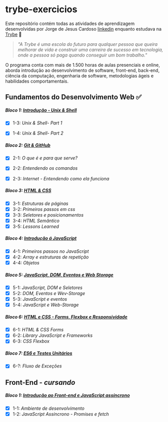 # trybe-exercicios


Este repositório contém todas as atividades de aprendizagem desenvolvidas por Jorge de Jesus Cardoso [linkedin](https://www.linkedin.com/in/jorgejesuscardoso) enquanto estudava na [Trybe](https://www.betrybe.com/) 🚀


> _"A Trybe é uma escola do futuro para qualquer pessoa que queira melhorar de vida e construir uma carreira de sucesso em tecnologia, onde a pessoa só paga quando conseguir um bom trabalho."_


O programa conta com mais de 1.500 horas de aulas presenciais e online, aborda introdução ao desenvolvimento de software, front-end, back-end, ciência da computação, engenharia de software, metodologias ágeis e habilidades comportamentais.

## Fundamentos do Desenvolvimento Web ✅

##### Bloco 1: [Introdução - Unix & Shell](https://github.com/jorgejesuscardoso/trybe-exercicios/tree/main/fundamentos/secao-01-unix-shell-e-git)


- [x] 1-3: _Unix & Shell- Part 1_

- [x] 1-4: _Unix & Shell- Part 2_


##### Bloco 2: [Git & GitHub](https://github.com/jorgejesuscardoso/trybe-exercicios/tree/main/fundamentos/secao-02-introducao-a-html-e-css)


- [x] 2-1: _O que é e para que serve?_

- [x] 2-2: _Entendendo os comandos_

- [x] 2-3: _Internet - Entendendo como ela funciona_


##### Bloco 3: [HTML & CSS](https://github.com/jorgejesuscardoso/trybe-exercicios/tree/main/fundamentos/secao-02-introducao-a-html-e-css/dia-01-html-e-css-estruturas-de-pagina)
 

 - [x] 3-1: _Estruturas de páginas_
 - [x] 3-2: _Primeiros passos em css_
 - [x] 3-3: _Seletores e posicionamentos_
 - [x] 3-4: _HTML Semântico_
 - [x] 3-5: _Lessons Learned_

##### Bloco 4: [Introdução á JavaScript](https://github.com/jorgejesuscardoso/trybe-exercicios/tree/main/01-fundamentos/1%C2%BA%20-Periodo-fundamentos/secao-03-introducao-a-JavaScript)
- [x] 4-1: _Primeiros passos no JavaScript_
- [x] 4-2: _Array e estruturas de repetição_
- [x] 4-4: _Objetos_

##### Bloco 5: [JavaScript, DOM, Eventos e Web Storage](https://github.com/jorgejesuscardoso/trybe-exercicios/tree/main/01-fundamentos/1%C2%BA%20-Periodo-fundamentos/secao-04-JavaScript-DOM-Eventos-e-Web-Storage)
- [x] 5-1: _JavaScript, DOM e Seletores_
- [x] 5-2: _DOM, Eventos e Wev-Storage_
- [x] 5-3: _JavaScript e eventos_
- [x] 5-4: _JavaScript e Web-Storage_

 ##### Bloco 6: [HTML e CSS - Forms, Flexbox e Responsividade](https://github.com/jorgejesuscardoso/trybe-exercicios/tree/main/01-fundamentos/2%C2%BA-Periodo-fundamentos)
 - [x] 6-1: _HTML & CSS Forms_
 - [x] 6-2: _Library JavaScript e Frameworks_
 - [x] 6-3: _CSS Flexbox_ 

##### Bloco 7: [ES6 e Testes Unitários](https://github.com/jorgejesuscardoso/trybe-exercicios/tree/main/01-fundamentos/2%C2%BA-Periodo-fundamentos/6-Introducao-a-JavaScript-ES6-e-Testes-Unitarios/dia-01-Fluxo-de-esce%C3%A7%C3%B5es)

- [x] 6-?: _Fluxo de Exceções_



## Front-End - _cursando_

##### Bloco 1: [Introdução ao Front-end e JavaScript assíncrono](https://github.com/jorgejesuscardoso/trybe-exercicios/tree/main/02-front-end/1%C2%BA%20periodo)
- [x] 1-1: _Ambiente de desenvolvimento_
- [x] 1-2: _JavaScript Assíncrono - Promises e fetch_ 
